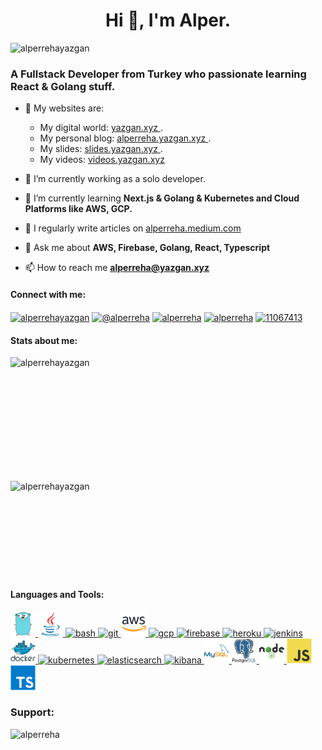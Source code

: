 <h1 align="center">Hi 👋, I'm Alper.</h1>
<p align="left"> <img src="https://komarev.com/ghpvc/?username=alperrehayazgan&label=Profile%20views&color=0e75b6&style=flat" alt="alperrehayazgan" /> </p>
<h3 align="left">A Fullstack Developer from Turkey who passionate learning React & Golang stuff.</h3>

- 📕 My websites are:
  - My digital world: <a href="https://yazgan.xyz"> yazgan.xyz </a>.
  - My personal blog: <a href="https://alperreha.yazgan.xyz"> alperreha.yazgan.xyz </a>.
  - My slides: <a href="https://slides.yazgan.xyz"> slides.yazgan.xyz </a>.
  - My videos: <a href="https://videos.yazgan.xyz"> videos.yazgan.xyz </a>

- 🔭 I’m currently working as a solo developer.

- 🌱 I’m currently learning **Next.js & Golang & Kubernetes and Cloud Platforms like AWS, GCP.**

- 📝 I regularly write articles on [alperreha.medium.com](alperreha.medium.com)

- 💬 Ask me about **AWS, Firebase, Golang, React, Typescript**

- 📫 How to reach me **alperreha@yazgan.xyz**



#### Connect with me:
<p align="left">
<a href="https://www.youtube.com/c/alperrehayazgan" target="blank"><img align="center" src="https://raw.githubusercontent.com/rahuldkjain/github-profile-readme-generator/master/src/images/icons/Social/youtube.svg" alt="alperrehayazgan" height="30" width="40" /></a>
<a href="https://medium.com/@alperreha" target="blank"><img align="center" src="https://raw.githubusercontent.com/rahuldkjain/github-profile-readme-generator/master/src/images/icons/Social/medium.svg" alt="@alperreha" height="30" width="40" /></a>
<a href="https://linkedin.com/in/alperreha" target="blank"><img align="center" src="https://raw.githubusercontent.com/rahuldkjain/github-profile-readme-generator/master/src/images/icons/Social/linked-in-alt.svg" alt="alperreha" height="30" width="40" /></a>
<a href="https://twitter.com/alperreha" target="blank"><img align="center" src="https://raw.githubusercontent.com/rahuldkjain/github-profile-readme-generator/master/src/images/icons/Social/twitter.svg" alt="alperreha" height="30" width="40" /></a>
<a href="https://stackoverflow.com/users/11067413" target="blank"><img align="center" src="https://raw.githubusercontent.com/rahuldkjain/github-profile-readme-generator/master/src/images/icons/Social/stack-overflow.svg" alt="11067413" height="30" width="40" /></a>
</p>

#### Stats about me:

<p>&nbsp;<img align="left" src="https://github-readme-stats.vercel.app/api?username=alperrehayazgan&show_icons=true&locale=en" alt="alperrehayazgan" /></p>

<br/>  
<br/>
<br/>
<br/>
<br/>
<br/>
<br/>
<br/>
<br/>

<p><img align="left" src="https://github-readme-stats.vercel.app/api/top-langs?username=alperrehayazgan&show_icons=true&locale=en&layout=compact" alt="alperrehayazgan" /></p> 
  
<br/>  
<br/>
<br/>
<br/>
<br/>
<br/>
<br/>
<br/>
<br/>

#### Languages and Tools:
<p align="left"> 
  <a href="https://golang.org" target="_blank" rel="noreferrer"> <img src="https://raw.githubusercontent.com/devicons/devicon/master/icons/go/go-original.svg" alt="go" width="40" height="40"/> </a> 
  <a href="https://www.java.com" target="_blank" rel="noreferrer"> <img src="https://raw.githubusercontent.com/devicons/devicon/master/icons/java/java-original.svg" alt="java" width="40" height="40"/> </a> 
  <a href="https://www.gnu.org/software/bash/" target="_blank" rel="noreferrer"> <img src="https://www.vectorlogo.zone/logos/gnu_bash/gnu_bash-icon.svg" alt="bash" width="40" height="40"/> </a> 
  <a href="https://git-scm.com/" target="_blank" rel="noreferrer"> <img src="https://www.vectorlogo.zone/logos/git-scm/git-scm-icon.svg" alt="git" width="40" height="40"/> </a> 
  <a href="https://aws.amazon.com" target="_blank" rel="noreferrer"> <img src="https://raw.githubusercontent.com/devicons/devicon/master/icons/amazonwebservices/amazonwebservices-original-wordmark.svg" alt="aws" width="40" height="40"/> </a> 
  <a href="https://cloud.google.com" target="_blank" rel="noreferrer"> <img src="https://www.vectorlogo.zone/logos/google_cloud/google_cloud-icon.svg" alt="gcp" width="40" height="40"/> </a> 
  <a href="https://firebase.google.com/" target="_blank" rel="noreferrer"> <img src="https://www.vectorlogo.zone/logos/firebase/firebase-icon.svg" alt="firebase" width="40" height="40"/> </a> 
  <a href="https://heroku.com" target="_blank" rel="noreferrer"> <img src="https://www.vectorlogo.zone/logos/heroku/heroku-icon.svg" alt="heroku" width="40" height="40"/> </a> 
  <a href="https://www.jenkins.io" target="_blank" rel="noreferrer"> <img src="https://www.vectorlogo.zone/logos/jenkins/jenkins-icon.svg" alt="jenkins" width="40" height="40"/> </a> 
  <a href="https://www.docker.com/" target="_blank" rel="noreferrer"> <img src="https://raw.githubusercontent.com/devicons/devicon/master/icons/docker/docker-original-wordmark.svg" alt="docker" width="40" height="40"/> </a> 
  <a href="https://kubernetes.io" target="_blank" rel="noreferrer"> <img src="https://www.vectorlogo.zone/logos/kubernetes/kubernetes-icon.svg" alt="kubernetes" width="40" height="40"/> </a> 
  <a href="https://www.elastic.co" target="_blank" rel="noreferrer"> <img src="https://www.vectorlogo.zone/logos/elastic/elastic-icon.svg" alt="elasticsearch" width="40" height="40"/> </a> 
  <a href="https://www.elastic.co/kibana" target="_blank" rel="noreferrer"> <img src="https://www.vectorlogo.zone/logos/elasticco_kibana/elasticco_kibana-icon.svg" alt="kibana" width="40" height="40"/> </a> 
  <a href="https://www.mysql.com/" target="_blank" rel="noreferrer"> <img src="https://raw.githubusercontent.com/devicons/devicon/master/icons/mysql/mysql-original-wordmark.svg" alt="mysql" width="40" height="40"/> </a> 
  <a href="https://www.postgresql.org" target="_blank" rel="noreferrer"> <img src="https://raw.githubusercontent.com/devicons/devicon/master/icons/postgresql/postgresql-original-wordmark.svg" alt="postgresql" width="40" height="40"/> </a> 
  <a href="https://nodejs.org" target="_blank" rel="noreferrer"> <img src="https://raw.githubusercontent.com/devicons/devicon/master/icons/nodejs/nodejs-original-wordmark.svg" alt="nodejs" width="40" height="40"/> </a> 
  <a href="https://developer.mozilla.org/en-US/docs/Web/JavaScript" target="_blank" rel="noreferrer"> <img src="https://raw.githubusercontent.com/devicons/devicon/master/icons/javascript/javascript-original.svg" alt="javascript" width="40" height="40"/> </a> 
  <a href="https://www.typescriptlang.org/" target="_blank" rel="noreferrer"> <img src="https://raw.githubusercontent.com/devicons/devicon/master/icons/typescript/typescript-original.svg" alt="typescript" width="40" height="40"/> </a> </p>

<h3 align="left">Support:</h3>
<p><a href="https://www.buymeacoffee.com/alperreha"> <img align="left" src="https://cdn.buymeacoffee.com/buttons/v2/default-yellow.png" height="50" width="210" alt="alperreha" /></a></p><br><br>

